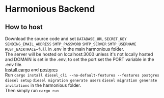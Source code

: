 # Harmonious Backend
## How to host
Download the source code and set `DATABASE_URL` `SECRET_KEY` `SENDING_EMAIL_ADDRESS` `SMTP_PASSWORD` `SMTP_SERVER` `SMTP_USERNAME` `RUST_BACKTRACE=full` in .env in the main harmonious folder.  
The server will be hosted on localhost:3000 unless it's not locally hosted and DOMAIN is set in the .env, to set the port set the PORT variable in the .env file.  
[Install cargo](https://doc.rust-lang.org/cargo/getting-started/installation.html) and [postgres](https://www.postgresql.org/download/)  
Run `cargo install diesel_cli --no-default-features --features postgres` `diesel setup` `diesel migration generate users` `diesel migration generate invitations` in the harmonious folder.  
Then simply run `cargo run`
